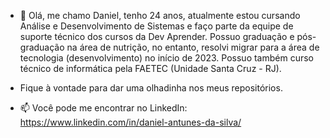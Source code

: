- 👋 Olá, me chamo Daniel, tenho 24 anos, atualmente estou cursando Análise e Desenvolvimento de Sistemas e faço parte da equipe de suporte técnico dos cursos da Dev Aprender. Possuo graduação e pós-graduação na área de nutrição, no entanto, resolvi migrar para a área de tecnologia (desenvolvimento) no início de  2023. Possuo também curso técnico de informática pela FAETEC (Unidade Santa Cruz - RJ). 

- Fique à vontade para dar uma olhadinha nos meus repositórios.

- 📫 Você pode me encontrar no LinkedIn: https://www.linkedin.com/in/daniel-antunes-da-silva/

<!---
daniel-antunes-da-silva/daniel-antunes-da-silva is a ✨ special ✨ repository because its `README.md` (this file) appears on your GitHub profile.
You can click the Preview link to take a look at your changes.
--->
